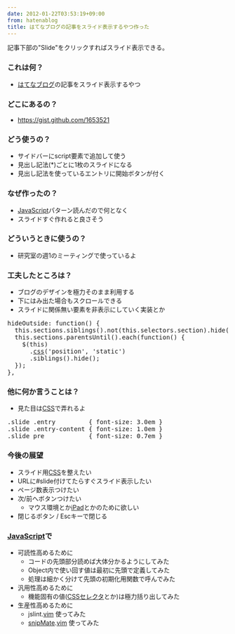 ```yaml
---
date: 2012-01-22T03:53:19+09:00
from: hatenablog
title: はてなブログの記事をスライド表示するやつ作った
---
```


<p>記事下部の"Slide"をクリックすればスライド表示できる。</p>

<div class="section">
    <h3>これは何？</h3>

<ul>
<li><a class="keyword" href="http://d.hatena.ne.jp/keyword/%A4%CF%A4%C6%A4%CA%A5%D6%A5%ED%A5%B0">はてなブログ</a>の記事をスライド表示するやつ</li>
</ul>
</div>
<div class="section">
    <h3>どこにあるの？</h3>

<ul>
<li><a href="https://gist.github.com/1653521">https://gist.github.com/1653521</a></li>
</ul>
</div>
<div class="section">
    <h3>どう使うの？</h3>

<ul>
<li>サイドバーにscript要素で追加して使う</li>
<li>見出し記法(*)ごとに1枚のスライドになる</li>
<li>見出し記法を使っているエントリに開始ボタンが付く</li>
</ul>
</div>
<div class="section">
    <h3>なぜ作ったの？</h3>

<ul>
<li><a class="keyword" href="http://d.hatena.ne.jp/keyword/JavaScript">JavaScript</a>パターン読んだので何となく</li>
<li>スライドすぐ作れると良さそう</li>
</ul>
</div>
<div class="section">
    <h3>どういうときに使うの？</h3>

<ul>
<li>研究室の週1のミーティングで使っているよ</li>
</ul>
</div>
<div class="section">
    <h3>工夫したところは？</h3>

<ul>
<li>ブログのデザインを極力そのまま利用する</li>
<li>下にはみ出た場合もスクロールできる</li>
<li>スライドに関係無い要素を非表示にしていく実装とか</li>
</ul>
    <pre class="code lang-txt" data-lang="txt">hideOutside: function() {
  this.sections.siblings().not(this.selectors.section).hide();
  this.sections.parentsUntil().each(function() {
    $(this)
      .<a class="keyword" href="http://d.hatena.ne.jp/keyword/css">css</a>(&#39;position&#39;, &#39;static&#39;)
      .siblings().hide();
  });
},</pre>

</div>
<div class="section">
    <h3>他に何か言うことは？</h3>

<ul>
<li>見た目は<a class="keyword" href="http://d.hatena.ne.jp/keyword/CSS">CSS</a>で弄れるよ</li>
</ul>
    <pre class="code lang-txt" data-lang="txt">.slide .entry         { font-size: 3.0em }
.slide .entry-content { font-size: 1.0em }
.slide pre            { font-size: 0.7em }</pre>

</div>
<div class="section">
    <h3>今後の展望</h3>

<ul>
<li>スライド用<a class="keyword" href="http://d.hatena.ne.jp/keyword/CSS">CSS</a>を整えたい</li>
<li>URLに#slide付けてたらすぐスライド表示したい</li>
<li>ページ数表示つけたい</li>
<li>次/前へボタンつけたい
<ul>
<li>マウス環境とか<a class="keyword" href="http://d.hatena.ne.jp/keyword/iPad">iPad</a>とかのために欲しい</li>
</ul></li>
<li>閉じるボタン / Escキーで閉じる</li>
</ul>
</div>
<div class="section">
    <h3><a class="keyword" href="http://d.hatena.ne.jp/keyword/JavaScript">JavaScript</a>で</h3>

<ul>
<li>可読性高めるために
<ul>
<li>コードの先頭部分読めば大体分かるようにしてみた</li>
<li>Object内で使い回す値は最初に先頭で定義してみた</li>
<li>処理は細かく分けて先頭の初期化用関数で呼んでみた</li>
</ul></li>
<li>汎用性高めるために
<ul>
<li>機能固有の値(<a class="keyword" href="http://d.hatena.ne.jp/keyword/CSS">CSS</a><a class="keyword" href="http://d.hatena.ne.jp/keyword/%A5%BB%A5%EC%A5%AF%A5%BF">セレクタ</a>とか)は極力括り出してみた</li>
</ul></li>
<li>生産性高めるために
<ul>
<li>jslint.<a class="keyword" href="http://d.hatena.ne.jp/keyword/vim">vim</a> 使ってみた</li>
<li><a class="keyword" href="http://d.hatena.ne.jp/keyword/snipMate">snipMate</a>.<a class="keyword" href="http://d.hatena.ne.jp/keyword/vim">vim</a> 使ってみた</li>
</ul></li>
</ul>
</div>

